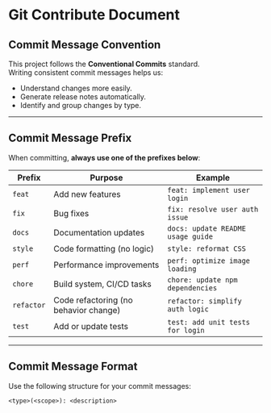 # Git Contribute Document

## Commit Message Convention

This project follows the **Conventional Commits** standard.  
Writing consistent commit messages helps us:

- Understand changes more easily.
- Generate release notes automatically.
- Identify and group changes by type.

---

## Commit Message Prefix

When committing, **always use one of the prefixes below**:

| Prefix   | Purpose                        | Example                            |
|----------|--------------------------------|------------------------------------|
| `feat`   | Add new features               | `feat: implement user login`      |
| `fix`    | Bug fixes                      | `fix: resolve user auth issue`    |
| `docs`   | Documentation updates          | `docs: update README usage guide` |
| `style`  | Code formatting (no logic)     | `style: reformat CSS`             |
| `perf`   | Performance improvements       | `perf: optimize image loading`    |
| `chore`  | Build system, CI/CD tasks      | `chore: update npm dependencies`  |
| `refactor` | Code refactoring (no behavior change) | `refactor: simplify auth logic` |
| `test`   | Add or update tests            | `test: add unit tests for login`  |

---

## Commit Message Format

Use the following structure for your commit messages:

```plaintext
<type>(<scope>): <description>